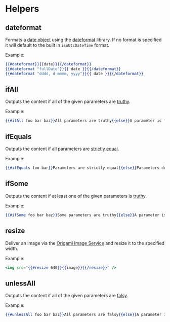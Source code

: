 # Helpers

## dateformat

Formats a [date object] using the [dateformat] library. If no format is specified it will default to the built in `isoUtcDateTime` format.

Example:

```hbs
{{#dateformat}}{{date}}{{/dateformat}}
{{#dateformat "fullDate"}}{{ date }}{{/dateformat}}
{{#dateformat "dddd, d mmmm, yyyy"}}{{ date }}{{/dateformat}}
```

[date object]: https://developer.mozilla.org/en-US/docs/Web/JavaScript/Reference/Global_Objects/Date
[dateformat]: https://www.npmjs.com/package/dateformat


## ifAll

Outputs the content if all of the given parameters are [truthy].

Example:

```hbs
{{#ifAll foo bar baz}}All parameters are truthy{{else}}A parameter is falsy{{/ifAll}}
```

[truthy]: https://developer.mozilla.org/en-US/docs/Glossary/Truthy


## ifEquals

Outputs the content if all parameters are [strictly equal].

Example:

```hbs
{{#ifEquals foo bar}}Parameters are strictly equal{{else}}Parameters do not match{{/ifEquals}}
```

[strictly equal]: https://developer.mozilla.org/en-US/docs/Web/JavaScript/Equality_comparisons_and_sameness


## ifSome

Outputs the content if at least one of the given parameters is [truthy].

Example:

```hbs
{{#ifSome foo bar baz}}Some parameters are truthy{{else}}A parameter is falsy{{/ifSome}}
```


## resize

Deliver an image via the [Origami Image Service] and resize it to the specified width.

Example:

```hbs
<img src="{{#resize 640}}{{image}}{{/resize}}" />
```

[Origami Image Service]: https://www.ft.com/__origami/service/image/v2/


## unlessAll

Outputs the content if all of the given parameters are [falsy].

Example:

```hbs
{{#unlessAll foo bar baz}}All parameters are falsy{{else}}A parameter is truthy{{/unlessAll}}
```

[falsy]: https://developer.mozilla.org/en-US/docs/Glossary/Falsy
